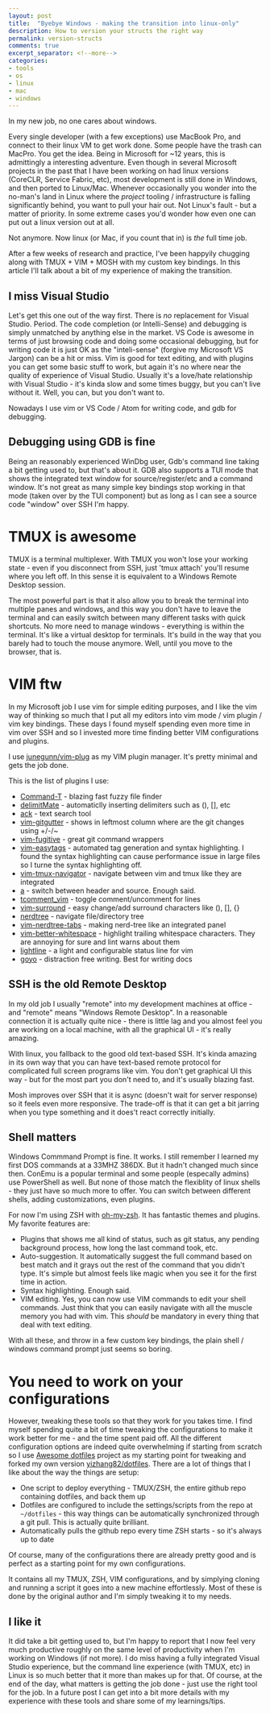 ```yaml
---
layout: post
title:  "Byebye Windows - making the transition into linux-only"
description: How to version your structs the right way
permalink: version-structs
comments: true
excerpt_separator: <!--more-->
categories:
- tools
- os
- linux
- mac
- windows
---
```


In my new job, no one cares about windows.

Every single developer (with a few exceptions) use MacBook Pro, and connect to their linux VM to get work done. Some people have the trash can MacPro. You get the idea. Being in Microsoft for ~12 years, this is admittingly a interesting adventure. Even though in several Microsoft projects in the past that I have been working on had linux versions (CoreCLR, Service Fabric, etc), most development is still done in Windows, and then ported to Linux/Mac. Whenever occasionally you wonder into the no-man's land in Linux where the *project* tooling / infrastructure is falling significantly behind, you want to pull your hair out. Not Linux's fault - but a matter of priority. In some extreme cases you'd wonder how even one can put out a linux version out at all.

Not anymore. Now linux (or Mac, if you count that in) is *the* full time job. 

After a few weeks of research and practice, I've been happyily chugging along with TMUX + VIM + MOSH with my custom key bindings. In this article I'll talk about a bit of my experience of making the transition.

## I miss Visual Studio

Let's get this one out of the way first. There is *no* replacement for Visual Studio. Period. The code completion (or Intelli-Sense) and debugging is simply unmatched by anything else in the market. VS Code is awesome in terms of just browsing code and doing some occasional debugging, but for writing code it is just OK as the "inteli-sense" (forgive my Microsoft VS Jargon) can be a hit or miss. Vim is good for text editing, and with plugins you can get some basic stuff to work, but again it's no where near the quality of experience of Visual Studio. Usually it's a love/hate relationship with Visual Studio - it's kinda slow and some times buggy, but you can't live without it. Well, you can, but you don't want to. 

Nowadays I use vim or VS Code / Atom for writing code, and gdb for debugging.

## Debugging using GDB is fine

Being an reasonably experienced WinDbg user, Gdb's command line taking a bit getting used to, but that's about it. GDB also supports a TUI mode that shows the integrated text window for source/register/etc and a command window. It's not great as many simple key bindings stop working in that mode (taken over by the TUI component) but as long as I can see a source code "window" over SSH I'm happy.

# TMUX is awesome

TMUX is a terminal multiplexer. With TMUX you won't lose your working state - even if you disconnect from SSH, just 'tmux attach' you'll resume where you left off. In this sense it is equivalent to a Windows Remote Desktop session. 

The most powerful part is that it also allow you to break the terminal into multiple panes and windows, and this way you don't have to leave the terminal and can easily switch between many different tasks with quick shortcuts. No more need to manage windows - everything is within the terminal. It's like a virtual desktop for terminals. It's build in the way that you barely had to touch the mouse anymore. Well, until you move to the browser, that is. 

# VIM ftw

In my Microsoft job I use vim for simple editing purposes, and I like the vim way of thinking so much that I put all my editors into vim mode / vim plugin / vim key bindings.  These days I found myself spending even more time in vim over SSH and so I invested more time finding better VIM configurations and plugins. 

I use [junegunn/vim-plug](https://github.com/junegunn/vim-plug) as my VIM plugin manager. It's pretty minimal and gets the job done. 

This is the list of plugins I use:

* [Command-T](https://github.com/wincent/command-t) - blazing fast fuzzy file finder
* [delimitMate](https://github.com/Raimondi/delimitMate) - automaticlly inserting delimiters such as (), [], etc
* [ack](https://github.com/mileszs/ack.vim) - text search tool
* [vim-gitgutter](https://github.com/airblade/vim-gitgutter) - shows in leftmost column where are the git changes using +/-/~
* [vim-fugitive](https://github.com/tpope/vim-fugitive) - great git command wrappers
* [vim-easytags](https://github.com/xolox/vim-easytags) - automated tag generation and syntax highlighting. I found the syntax highlighting can cause performance issue in large files so I turne the syntax highlighting off.
* [vim-tmux-navigator](https://github.com/christoomey/vim-tmux-navigator) - navigate between vim and tmux like they are integrated
* [a](https://github.com/vim-scripts/a.vim) - switch between header and source. Enough said.
* [tcomment_vim](https://github.com/tomtom/tcomment_vim) - toggle comment/uncomment for lines
* [vim-surround](https://github.com/tpope/vim-surround) - easy change/add surround characters like (), [], {}
* [nerdtree](https://github.com/scrooloose/nerdtree) - navigate file/directory tree
* [vim-nerdtree-tabs](https://github.com/jistr/vim-nerdtree-tabs) - making nerd-tree like an integrated panel
* [vim-better-whitespace](https://github.com/ntpeters/vim-better-whitespace) - highlight trailing whitespace characters. They are annoying for sure and lint warns about them
* [lightline](https://github.com/itchyny/lightline.vim) - a light and configurable status line for vim
* [goyo](https://github.com/junegunn/goyo.vim) - distraction free writing. Best for writing docs

## SSH is the old Remote Desktop

In my old job I usually "remote" into my development machines at office - and "remote" means "Windows Remote Desktop". In a reasonable connection it is actually quite nice - there is little lag and you almost feel you are working on a local machine, with all the graphical UI - it's really amazing.

With linux, you fallback to the good old text-based SSH. It's kinda amazing in its own way that you can have text-based remote protocol for complicated full screen programs like vim. You don't get graphical UI this way - but for the most part you don't need to, and it's usually blazing fast. 

Mosh improves over SSH that it is async (doesn't wait for server response) so it feels even more responsive. The trade-off is that it can get a bit jarring when you type something and it does't react correctly initially.

## Shell matters 

Windows Commmand Prompt is fine. It works. I still remember I learned my first DOS commands at a 33MHZ 386DX. But it hadn't changed much since then. ConEmu is a popular terminal and some people (especally admins) use PowerShell as well. But none of those match the flexiblity of linux shells - they just have so much more to offer. You can switch between different shells, adding customizations, even plugins. 

For now I'm using ZSH with [oh-my-zsh](https://github.com/robbyrussell/oh-my-zsh). It has fantastic themes and plugins. My favorite features are:
* Plugins that shows me all kind of status, such as git status, any pending background process, how long the last command took, etc. 
* Auto-suggestion. It automatically suggest the full command based on best match and it grays out the rest of the command that you didn't type. It's simple but almost feels like magic when you see it for the first time in action. 
* Syntax highlighting. Enough said.
* VIM editing. Yes, you can now use VIM commands to edit your shell commands. Just think that you can easily navigate with all the muscle memory you had with vim. This *should* be mandatory in every thing that deal with text editing. 

With all these, and throw in a few custom key bindings, the plain shell / windows command prompt just seems so boring.

# You need to work on your configurations

However, tweaking these tools so that they work for you takes time. I find myself spending quite a bit of time tweaking the configurations to make it work better for me - and the time spent paid off. All the different configuration options are indeed quite overwhelming if starting from scratch so I use [Awesome dotfiles](https://github.com/Parth/dotfiles) project as my starting point for tweaking and forked my own version [yizhang82/dotfiles](https://github.com/yizhang82/dotfiles). There are a lot of things that I like about the way the things are setup:
  * One script to deploy everything - TMUX/ZSH, the entire github repo containing dotfiles, and back them up
  * Dotfiles are configured to include the settings/scripts from the repo at `~/dotfiles` - this way things can be automatically synchronized through a git pull. This is actually quite brilliant.  
  * Automatically pulls the github repo every time ZSH starts - so it's always up to date

Of course, many of the configurations there are already pretty good and is perfect as a starting point for my own configurations. 

It contains all my TMUX, ZSH, VIM configurations, and by simplying cloning and running a script it goes into a new machine effortlessly. Most of these is done by the original author and I'm simply tweaking it to my needs.

## I like it

It did take a bit getting used to, but I'm happy to report that I now feel very much productive roughly on the same level of productivity when I'm working on Windows (if not more). I do miss having a fully integrated Visual Studio experience, but the command line experience (with TMUX, etc) in Linux is so much better that it more than makes up for that. Of course, at the end of the day, what matters is getting the job done - just use the right tool for the job. In a future post I can get into a bit more details with my experience with these tools and share some of my learnings/tips. 

